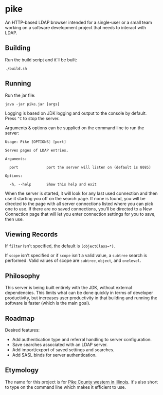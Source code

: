 # pike

An HTTP-based LDAP browser intended for a single-user or a small team working on a software development project that needs to interact with LDAP.

## Building

Run the build script and it'll be built:

    ./build.sh

## Running

Run the jar file:

    java -jar pike.jar [args]

Logging is based on JDK logging and output to the console by default. Press `^C` to stop the server.

Arguments & options can be supplied on the command line to run the server:

```
Usage: Pike [OPTIONS] [port]

Serves pages of LDAP entries.

Arguments:

  port             port the server will listen on (default is 8085)

Options:

  -h, --help       Show this help and exit
```

When the server is started, it will look for any last used connection and then use it starting you off on the search page. If none is found, you will be directed to the page with all server connections listed where you can pick one to use. If there are no saved connections, you'll be directed to a New Connection page that will let you enter connection settings for you to save, then use.
## Viewing Records
If `filter` isn't specified, the default is `(objectClass=*)`.

If `scope` isn't specified or if `scope` isn't a valid value, a `subtree` search is performed. Valid values of scope are `subtree`, `object`, and `onelevel`.

## Philosophy

This server is being built entirely with the JDK, without external dependencies. This limits what can be done quickly in terms of developer productivity, but increases user productivity in that building and running the software is faster (which is the main goal).

## Roadmap

Desired features:

* Add authentication type and referral handling to server configuration.
* Save searches associated with an LDAP server.
* Add import/export of saved settings and searches.
* Add SASL binds for server authentication.

## Etymology

The name for this project is for [Pike County western in Illinois](https://en.wikipedia.org/wiki/Pike_County,_Illinois). It's also short to type on the command line which makes it efficient to use.